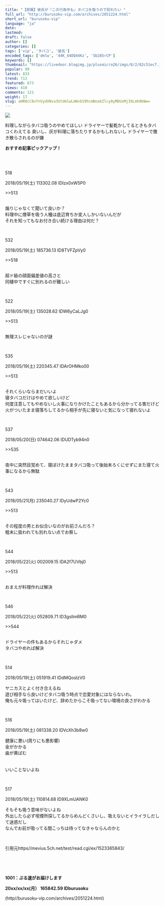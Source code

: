 ```yaml
---
title: "【悲報】彼氏が『この行為中も』タバコを吸うので別れたい "
full_url: "http://burusoku-vip.com/archives/2051224.html"
short_url: "burusoku-vip"
language: "ja"
date: 
lastmod: 
draft: false
author: []
categories: []
tags: ['vip', 'タバコ', '彼氏']
encoded_tags: ['dmlw', '44K_44OQ44Kz', '5b285rCP']
keywords: []
thumbnail: "https://livedoor.blogimg.jp/plusmicro26/imgs/8/2/82c51ec7.jpg"
popular: 99
latest: 833
trend: 713
featured: 673
views: 410
comments: 121
weight: 17
slug: aHR0cC8vYnVydXNva3UtdmlwLmNvbS9hcmNoaXZlcy8yMDUxMjI0Lmh0bWw=
---
```


![](https://livedoor.blogimg.jp/plusmicro26/imgs/8/2/82c51ec7.jpg)

<div><p>料理しながらタバコ吸うのやめてほしい ドライヤーで髪乾かしてるときもタバコくわえてる 臭いし、灰が料理に落ちたりするかもしれないし ドライヤーで撒き散らされるのが嫌</p><p><b>おすすめ記事ピックアップ！</b></p> <p class='g-ad1'> </p> <p class='g-ad2'> </p> <p></p><br> <br><p>518 <p> 2018/05/19(土) 113302.08 IDIzx0xW5P0</p></p><p> <p class='anchor'>>>513</p> <br> 煽りじゃなくて聞いて良いか？ <br> 料理中に煙草を吸う人種は底辺育ちか変人しかいないんだが <br> それを知ってもなお付き合い続ける理由は何だ？ </p><br> <p>532 <p> 2018/05/19(土) 185736.13 ID8TVFZpVy0</p></p><p> <p class='anchor'>>>518</p> <br> 超ド級の顔面偏差値の高さと <br> 同棲中ですぐに別れるのが難しい </p><br> <p>522 <p> 2018/05/19(土) 135028.62 IDW6yCaLJg0</p></p><p> <p class='anchor'>>>513</p> <br> 無理スレじゃないのが謎 </p><br> <p>535 <p> 2018/05/19(土) 220345.47 IDArOHMko00</p></p><p> <p class='anchor'>>>513</p> <br> それくらいならまだいいよ <br> 寝タバコだけはやめて欲しいけど <br> 何度注意してもやめないし火事になりかけたこともあるから分かってる筈だけど火がついたまま寝落ちしてるから相手が先に寝ないと気になって寝れないよ </p><br> <p>537 <p> 2018/05/20(日) 074642.06 IDUDTyb94n0</p></p><p> <p class='anchor'>>>535</p> <br> 夜中に突然目覚めて、寝ぼけたままタバコ吸って後始末ろくにせずにまた寝て火事になるから無駄 </p><br> <p>543 <p> 2018/05/21(月) 235040.27 IDyUdwP2Yc0</p></p><p> <p class='anchor'>>>513</p> <br> その程度の男とお似合いなのがお前さんだろ？ <br> 粗末に扱われても別れない点でお察し </p><br> <p>544 <p> 2018/05/22(火) 002009.15 IDA2f7UVbj0</p></p><p> <p class='anchor'>>>513</p> <br> おまえが料理作れば解決 </p><br> <p>546 <p> 2018/05/22(火) 052809.71 ID3gsllmRM0</p></p><p> <p class='anchor'>>>544</p> <br> ドライヤーの件もあるからそれじゃダメ <br> タバコやめれば解決 </p><br> <p>514 <p> 2018/05/19(土) 051919.41 IDdMQoslzV0</p></p><p> ヤニカスとよく付き合えるね <br> 遊び相手なら良いけどタバコ吸う時点で恋愛対象にはならないわ。 <br> 俺も元々吸ってはいたけど、辞めたからこそ吸ってない環境の良さがわかる </p><br> <p>516 <p> 2018/05/19(土) 081338.20 IDVcXh3b8w0</p></p><p> 健康に悪い(周りにも悪影響) <br> 金がかかる <br> 歯が黄ばむ <br> <br> <br> いいことないよね </p><br> <p>517 <p> 2018/05/19(土) 110814.68 ID9XLmUANK0</p></p><p> そもそも吸う意味がないよね <br> 外出したら必ず喫煙所探してるからめんどくさいし、吸えないとイライラしだして迷惑だし <br> なんでお前が吸ってる間こっちは待ってなきゃならんのかと </p><br> <p>引用元https//mevius.5ch.net/test/read.cgi/ex/1523365843/</p> <br> <p id='csw_block'></p> <p id='divSP1'> </p> <br><p><b>1001：ぶる速がお届けします <p> 20xx/xx/xx(月） 165842.59 IDburusoku</p></b></p> <p class='g-ad1'> </p> <p class='g-ad2'> </p> <p id='divSP'> </p> </div>

(http//burusoku-vip.com/archives/2051224.html)

